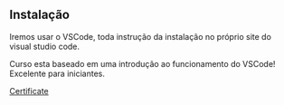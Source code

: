 
## Instalação

Iremos usar o VSCode, toda instrução da instalação no próprio site do visual studio code.

Curso esta baseado em uma introdução ao funcionamento do VSCode! 
Excelente para iniciantes.

[Certificate](/docs/contents/id-install-and-configuration/certificates/2BD36EAE.pdf)